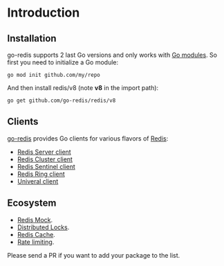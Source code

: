 # Introduction

## Installation

go-redis supports 2 last Go versions and only works with
[Go modules](https://github.com/golang/go/wiki/Modules). So first you need to initialize a Go
module:

```shell
go mod init github.com/my/repo
```

And then install redis/v8 (note **v8** in the import path):

```shell
go get github.com/go-redis/redis/v8
```

## Clients

[go-redis](https://github.com/go-redis/redis) provides Go clients for various flavors of
[Redis](https://redis.io/):

- [Redis Server client](server.md)
- [Redis Cluster client](cluster.md)
- [Redis Sentinel client](sentinel.md)
- [Redis Ring client](ring.md)
- [Univeral client](universal.md)

## Ecosystem

- [Redis Mock](https://github.com/go-redis/redismock).
- [Distributed Locks](https://github.com/bsm/redislock).
- [Redis Cache](https://github.com/go-redis/cache).
- [Rate limiting](https://github.com/go-redis/redis_rate).

Please send a PR if you want to add your package to the list.

